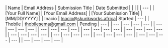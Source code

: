 | Name | Email Address | Submission Title | Date Submitted |
|  | |  | --- |
| [Your Full Name] | [Your Email Address] | [Your Submission Title] | [MM/DD/YYYY] |
| Inacio | Inacio@skunkworks.africa| Started | --- |
| Thobile | thobilesema@gmail.com | Pending | --- |
| --- | --- | --- | --- |
| --- | --- | --- | --- |
| --- | --- | --- | --- |
| --- | --- | --- | --- |
| --- | --- | --- | --- |
| --- | --- | --- | --- |
| --- | --- | --- | --- |
| --- | --- | --- | --- |
| --- | --- | --- | --- |
| --- | --- | --- | --- |

